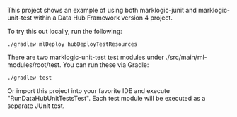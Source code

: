 This project shows an example of using both marklogic-junit and marklogic-unit-test within a 
Data Hub Framework version 4 project. 

To try this out locally, run the following:

    ./gradlew mlDeploy hubDeployTestResources

There are two marklogic-unit-test test modules under ./src/main/ml-modules/root/test. You can run these 
via Gradle:

    ./gradlew test

Or import this project into your favorite IDE and execute "RunDataHubUnitTestsTest". Each test module 
will be executed as a separate JUnit test. 
